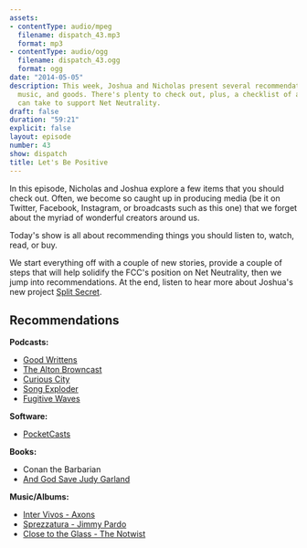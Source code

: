```yaml
---
assets:
- contentType: audio/mpeg
  filename: dispatch_43.mp3
  format: mp3
- contentType: audio/ogg
  filename: dispatch_43.ogg
  format: ogg
date: "2014-05-05"
description: This week, Joshua and Nicholas present several recommendations for books,
  music, and goods. There's plenty to check out, plus, a checklist of actions you
  can take to support Net Neutrality.
draft: false
duration: "59:21"
explicit: false
layout: episode
number: 43
show: dispatch
title: Let's Be Positive
---
```

In this episode, Nicholas and Joshua explore a few items that you should check out. Often, we become so caught up in producing media (be it on Twitter, Facebook, Instagram, or broadcasts such as this one) that we forget about the myriad of wonderful creators around us. 

Today's show is all about recommending things you should listen to, watch, read, or buy.

We start everything off with a couple of new stories, provide a couple of steps that will help solidify the FCC's position on Net Neutrality, then we jump into recommendations. At the end, listen to hear more about Joshua's new project [Split Secret](http://splitsecret.com).

## Recommendations

**Podcasts:**

* [Good Writtens](https://itunes.apple.com/us/podcast/good-writtens/id629553427)
* [The Alton Browncast](http://www.nerdist.com/podcast/the-browncast)
* [Curious City](http://www.wbez.org/series/curious-city)
* [Song Exploder](http://www.maximumfun.org/shows/song-exploder)
* [Fugitive Waves](http://www.kitchensisters.org/category/fugitive-waves)

**Software:**
* [PocketCasts](http://www.shiftyjelly.com)

**Books:**
* Conan the Barbarian
* [And God Save Judy Garland](http://savejudy.com)

**Music/Albums:**
* [Inter Vivos - Axons](http://axons.bandcamp.com/album/inter-vivos)
* [Sprezzatura - Jimmy Pardo](http://astrecords.bigcartel.com/product/sprezzatura-cd)
* [Close to the Glass - The Notwist](http://notwist.com)